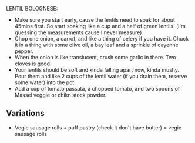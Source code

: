 LENTIL BOLOGNESE:

- Make sure you start early, cause the lentils need to soak for about 45mins
  first. So start soaking like a cup and a half of green lentils.  (i'm
  guessing the measurements cause I never measure)
- Chop one onion, a carrot, and like a thing of celery if you have it. Chuck it
  in a thing with some olive oil, a bay leaf and a sprinkle of cayenne pepper.
- When the onion is like translucent, crush some garlic in there. Two cloves is
  good.
- Your lentils should be soft and kinda falling apart now, kinda mushy. Pour
  them and like 2 cups of the lentil water (if you drain them, reserve some
  water) into the pot.
- Add a cup of tomato passata, a chopped tomato, and two spoons of Massel
  veggie or chikn stock powder.

## Variations
-  Vegie sausage rolls + puff pastry (check it don't have butter) = vegie
   sausage rolls
